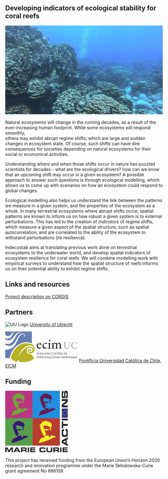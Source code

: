 ## Developing indicators of ecological stability for coral reefs 

![Coral site on Easter Island](/res/coral_rapa.jpg)

Natural ecosystems will change in the coming decades, as a result of the 
ever-increasing human footprint. While some ecosystems will respond smoothly,  
others may exhibit abrupt regime shifts, which are large and sudden changes in 
ecosystem state. Of course, such shifts can have dire consequences for 
societies depending on natural ecosystems for their social or economical
activities. 

Understanding where and when those shifts occur in nature has puzzled scientists 
for decades - what are the ecological drivers? how can we know that an upcoming 
shift may occur in a given ecosystem? A possible approach to answer such 
questions is through ecological modelling, which allows us to come up with 
scenarios on how an ecosystem could respond to global changes. 

Ecological modelling also helps us understand the link between the patterns we 
measure in a given system, and the properties of the ecosystem as a whole. In 
many terrestrial ecosystems where abrupt shifts occur, spatial patterns are 
known to inform us on how robust a given system is to external perturbations. 
This has led to the creation of *indicators* of regime shifts, which measure a 
given aspect of the spatial structure, such as spatial autocorrelation, and 
are correlated to the ability of the ecosystem to withstand perturbations (its 
resilience). 

Indecostab aims at translating previous work done on terrestrial ecosystems to 
the underwater world, and develop spatial indicators of ecosystem resilience for 
coral reefs. We will combine modelling work with empirical surveys to understand 
how the spatial structure of reefs informs us on their potential ability to 
exhibit regime shifts. 

## Links and resources 

[Project description on CORDIS](https://cordis.europa.eu/project/id/896159)

## Partners 

![UU Logo](/res/uu_logo.png)
[University of Utrecht](https://www.uu.nl/)

![ECIM Logo](/res/logo_ecim.png)
[Pontificia Universidad Católica de Chile, EICM](ecim.bio.puc.cl/)

## Funding 

![MC Logo](/res/mc_logo.png)

This project has received funding from the European Union’s Horizon 2020
research and innovation programme under the Marie Skłodowska-Curie grant
agreement No 896159.
